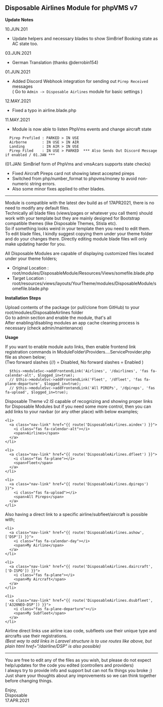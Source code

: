 ## Disposable Airlines Module for phpVMS v7
**Update Notes**

10.JUN.201
* Update helpers and necessary blades to show SimBrief Booking state as AC state too.

03.JUN.2021
* German Translation (thanks @derrobin154)

01.JUN.2021
* Added Discord Webhook integration for sending out `Pirep Received` messages  
  ( Go to `Admin -> Disposable Airlines` module for basic settings )

12.MAY.2021
* Fixed a typo in airline.blade.php

11.MAY.2021
* Module is now able to listen PhpVms events and change aircraft state
```
  Pirep Prefiled : PARKED > IN USE
  Airborne       : IN USE > IN AIR
  Landing        : IN AIR > IN USE
  Pirep Filed    : IN USE > PARKED  *** Also Sends Out Discord Message if enabled / 01.JAN ***
```
  (01.JAN: SimBrief form of PhpVms and vmsAcars supports state checks)  
* Fixed Aircraft Pireps card not showing latest accepted pireps
* Switched from php/number_format to phpvms/money to avoid non-numeric string errors.
* Also some minor fixes applied to other blades.

---

Module is compatible with the latest dev build as of 17APR2021, there is no need to modify any default files.  
Technically all blade files (views/pages or whatever you call them) should work with your template but they are mainly designed for Bootstrap compatible themes (like Disposable Themes, Stisla etc).  
So if something looks weird in your template then you need to edit them.  
To edit blade files, I kindly suggest copying them under your theme folder and do your changes there. Directly editing module blade files will only make updating harder for you.  

All Disposable Modules are capable of displaying customized files located under your theme folders;  
* Original Location : root/modules/DisposableModule/Resources/Views/somefile.blade.php
* Target Location   : root/resources/views/layouts/YourTheme/modules/DisposableModule/somefile.blade.php

**Installation Steps**

Upload contents of the package (or pull/clone from GitHub) to your root/modules/DisposableAirlines folder  
Go to admin section and enable the module, that's all  
After enabling/disabling modules an app cache cleaning process is necessary (check admin/maintenance)

**Usage**

If you want to enable module auto links, then enable frontend link registration commands in ModuleFolder\Providers\....ServiceProvider.php file as shown below;\
(Two forward slashes (//) = Disabled, No forward slashes = Enabled )

```
  $this->moduleSvc->addFrontendLink('Airlines', '/dairlines', 'fas fa-calendar-alt', $logged_in=true);
  // $this->moduleSvc->addFrontendLink('Fleet', '/dfleet', 'fas fa-plane-departure', $logged_in=true);
  // $this->moduleSvc->addFrontendLink('All PIREPs', '/dpireps', 'fas fa-upload', $logged_in=true);
```
    
Disposable Theme v2 *IS* capable of recognizing and showing proper links for Disposable Modules but if you need some more control, then you can add links to your navbar (or any other place) with below examples;

```
<li>
  <a class="nav-link" href="{{ route('DisposableAirlines.aindex') }}">
    <i class="fas fa-calendar-alt"></i>
    <span>Airlines</span>
  </a>
</li>

<li>
  <a class="nav-link" href="{{ route('DisposableAirlines.dfleet') }}">
    <i class="fas fa-plane"></i>
    <span>Fleet</span>
  </a>
</li>

<li>
  <a class="nav-link" href="{{ route('DisposableAirlines.dpireps') }}">
    <i class="fas fa-upload"></i>
    <span>All Pireps</span>
  </a>
</li>
```

Also having a direct link to a specific airline/subfleet/aircraft is possible with;

```
<li>
  <a class="nav-link" href="{{ route('DisposableAirlines.ashow', ['DSP']) }}">
    <i class="fas fa-calendar-day"></i>
    <span>My Airline</span>
  </a>
</li>

<li>
  <a class="nav-link" href="{{ route('DisposableAirlines.daircraft', ['D-ISPO']) }}">
    <i class="fas fa-plane"></i>
    <span>My Aircraft</span>
  </a>
</li>

<li>
  <a class="nav-link" href="{{ route('DisposableAirlines.dsubfleet', ['A320NEO-DSP']) }}">
    <i class="fas fa-plane-departure"></i>
    <span>My Subfleet</span>
  </a>
</li>
```

Airline direct links use airline icao code, subfleets use their unique type and aircrafts use their registrations.  
*(Best way to add links in Laravel structure is to use routes like above, but plain html href="/dairline/DSP" is also possible)*

---

You are free to edit any of the files as you wish, but please do not expect help/updates for the code you edited (controllers and providers)  
I always try to provide info and support but can not fix things you broke ;) Just share your thoughts about any improvements so we can think together before changing things.

Enjoy,  
Disposable  
17.APR.2021
